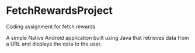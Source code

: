 # FetchRewardsProject
Coding assignment for fetch rewards

A simple Native Android application built using Java that retrieves data from a URL and displays the data to the user. 
